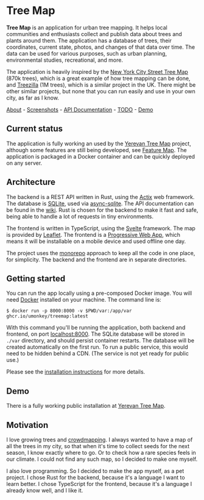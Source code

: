 # Tree Map

**Tree Map** is an application for urban tree mapping.
It helps local communities and enthusiasts collect and publish data about trees and plants around them.
The application has a database of trees, their coordinates, current state, photos, and changes of that data over time.
The data can be used for various purposes, such as urban planning, environmental studies, recreational, and more.

The application is heavily inspired by the [New York City Street Tree Map](https://tree-map.nycgovparks.org/) (870k trees), which is a great example of how tree mapping can be done, and [Treezilla](https://www.treezilla.org/) (1M trees), which is a similar project in the UK.
There might be other similar projects, but none that you can run easily and use in your own city, as far as I know.

[About](https://github.com/umonkey/treemap/wiki/Home) - [Screenshots](https://github.com/umonkey/treemap/wiki/Screenshots) - [API Documentation](https://github.com/umonkey/treemap/wiki/API) - [TODO](https://github.com/umonkey/treemap/issues) - [Demo](https://yerevan.treemaps.app/)


## Current status

The application is fully working an used by the [Yerevan Tree Map](https://yerevan.treemaps.app/) project, although some features are still being developed, see [Feature Map](https://github.com/umonkey/treemap/wiki/Feature-map).
The application is packaged in a Docker container and can be quickly deployed on any server.


## Architecture

The backend is a REST API written in Rust, using the [Actix](https://actix.rs/) web framework.
The database is [SQLite](https://www.sqlite.org/), used via [async-sqlite](https://docs.rs/async-sqlite/latest/async_sqlite/).
The API documentation can be found in the [wiki](https://github.com/umonkey/treemap/wiki/API).
Rust is chosen for the backend to make it fast and safe, being able to handle a lot of requests in tiny environments.

The frontend is written in TypeScript, using the [Svelte](https://svelte.dev/) framework.
The map is provided by [Leaflet](https://leafletjs.com/).
The frontend is a [Progressive Web App](https://web.dev/progressive-web-apps/), which means it will be installable on a mobile device and used offline one day.

The project uses the [monorepo](https://en.wikipedia.org/wiki/Monorepo) approach to keep all the code in one place, for simplicity.
The backend and the frontend are in separate directories.


## Getting started

You can run the app locally using a pre-composed Docker image.  You will need [Docker](https://www.docker.com/) installed on your machine.  The command line is:

```
$ docker run -p 8000:8000 -v $PWD/var:/app/var ghcr.io/umonkey/treemap:latest
```

With this command you'll be running the application, both backend and frontend, on port [localhost:8000](http://localhost:8000/).
The SQLite database will be stored in `./var` directory, and should persist container restarts.
The database will be created automatically on the first run.
To run a public service, this would need to be hidden behind a CDN.
(The service is not yet ready for public use.)

Please see the [installation instructions](https://github.com/umonkey/treemap/wiki/Installation) for more details.


## Demo

There is a fully working public installation at [Yerevan Tree Map](https://yerevan.treemaps.app/).


## Motivation

I love growing trees and [crowdmapping](https://en.wikipedia.org/wiki/Crowdmapping).
I always wanted to have a map of all the trees in my city, so that when it's time to collect seeds for the next season, I know exactly where to go.
Or to check how a rare species feels in our climate.
I could not find any such map, so I decided to make one myself.

I also love programming.
So I decided to make the app myself, as a pet project.
I chose Rust for the backend, because it's a language I want to learn better.
I chose TypeScript for the frontend, because it's a language I already know well, and I like it.
